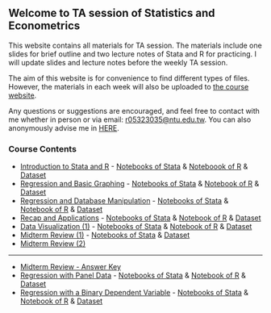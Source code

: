 ## Welcome to TA session of Statistics and Econometrics

This website contains all materials for TA session. The materials include one slides for brief outline and two lecture notes of Stata and R for practicing. I will update slides and lecture notes before the weekly TA session.

The aim of this website is for convenience to find different types of files. However, the materials in each week will also be uploaded to [the course website](https://cool.ntu.edu.tw/courses/213).

Any questions or suggestions are encouraged, and feel free to contact with me whether in person or via email: r05323035@ntu.edu.tw. You can also anonymously advise me in [HERE](https://docs.google.com/forms/d/e/1FAIpQLSeI55XM73cFDQMH1zgxJ8iWYuhs_iF6ct95iZ4bvK3wpC1FuQ/viewform?usp=sf_link).

### Course Contents

* [Introduction to Stata and R](https://docs.google.com/presentation/d/1fWnpCKJI9ehsnK34w0AVuY78kw22cxmemwNP40Cq8R0/edit?usp=sharing) - [Notebooks of Stata](https://github.com/goatinooo/TAsession/blob/master/notebooks/Stata_0226.ipynb) & [Noteboook of R](https://github.com/goatinooo/TAsession/blob/master/notebooks/R_0226.ipynb) & [Dataset](https://www.dropbox.com/sh/jntf88gxonve89u/AABS3jp0GIyjq-1YRfenMfgTa?dl=0)
* [Regression and Basic Graphing](https://docs.google.com/presentation/d/1X1TuX43Pz0EeQHXXZT9jI14BQYo8qGlVBPpejPgrPRE/edit?usp=sharing) - [Notebooks of Stata](https://github.com/goatinooo/TAsession/blob/master/notebooks/Stata_0305.ipynb) & [Notebook of R](https://github.com/goatinooo/TAsession/blob/master/notebooks/R_0305.ipynb) & [Dataset](https://www.dropbox.com/sh/vq1lvm0wdga0a73/AAAPRRpgcXKJ-Id6DVWE8Syla?dl=0)
* [Regression and Database Manipulation](https://docs.google.com/presentation/d/19Im31L3Id39vbcxh7YVsNVdu65dr7OcKImsxLARau6s/edit?usp=sharing) - [Notebooks of Stata](https://github.com/goatinooo/TAsession/blob/master/notebooks/Stata_0312.ipynb) & [Notebook of R](https://github.com/goatinooo/TAsession/blob/master/notebooks/R_0312.ipynb) & [Dataset](https://www.dropbox.com/sh/o3nn64wl4pde60a/AADHjHI_kq0jDaQAsfloSBLXa?dl=0)
* [Recap and Applications](https://docs.google.com/presentation/d/1ao6THlswW_sKW1Ee3AVB0uDqDUSwnrp59dnEgVm_xIQ/edit?usp=sharing) - [Notebooks of Stata](https://github.com/goatinooo/TAsession/blob/master/notebooks/Stata_0319.ipynb) & [Notebook of R](https://github.com/goatinooo/TAsession/blob/master/notebooks/R_0319.ipynb) & [Dataset](https://www.dropbox.com/sh/o3nn64wl4pde60a/AADHjHI_kq0jDaQAsfloSBLXa?dl=0)
* [Data Visualization (1)](https://docs.google.com/presentation/d/148wVUztxropmASxj0shWful50ekcU8F9wyf7DEDtXDA/edit?usp=sharing) - [Notebooks of Stata](https://github.com/goatinooo/TAsession/blob/master/notebooks/Stata_0326.ipynb) & [Notebook of R](https://github.com/goatinooo/TAsession/blob/master/notebooks/R_0326.ipynb) & [Dataset](https://www.dropbox.com/sh/l0e1wdsxt7stlp7/AABrkA6A0vn5A9V3AszgYZdAa?dl=0)
* [Midterm Review (1)](https://docs.google.com/presentation/d/1RK1q02KplMSnd5sqguWRQaGi2TLcs0Vjcln6Kx7h274/edit?usp=sharing) - [Notebooks of Stata](https://github.com/goatinooo/TAsession/blob/master/notebooks/Stata_0409.ipynb) & [Dataset](https://www.dropbox.com/sh/vq1lvm0wdga0a73/AAAPRRpgcXKJ-Id6DVWE8Syla?dl=0)
* [Midterm Review (2)](https://www.dropbox.com/s/c50ui3f1gyp33sy/sildes0416.pdf?dl=0)
---
* [Midterm Review - Answer Key](https://www.dropbox.com/s/gu2eakwsd1n0t6y/sildes_0430.pdf?dl=0)
* [Regression with Panel Data](https://www.dropbox.com/s/ank3k63aihmuiy7/sildes_0507_panel.pdf?dl=0) - [Notebooks of Stata](https://github.com/goatinooo/TAsession/blob/master/notebooks/Stata_0507_panel.ipynb) & [Notebook of R](https://github.com/goatinooo/TAsession/blob/master/notebooks/R_0507_panel.ipynb) & [Dataset](https://www.dropbox.com/sh/hx95dp25zj2bafo/AADENIA3_EN3-Mab-wqr1qcHa?dl=0)
* [Regression with a Binary Dependent Variable](https://www.dropbox.com/s/ytdz8afgjsmo00q/sildes_0507_binaryY.pdf?dl=0) - [Notebooks of Stata](https://github.com/goatinooo/TAsession/blob/master/notebooks/Stata_0507_binaryY.ipynb) & [Notebook of R](https://github.com/goatinooo/TAsession/blob/master/notebooks/R_0507_binaryY.ipynb) & [Dataset](https://www.dropbox.com/sh/hx95dp25zj2bafo/AADENIA3_EN3-Mab-wqr1qcHa?dl=0)
